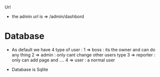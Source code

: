 <p align="center>
This is a small panel admin with laravel ... TDD check our test foolder...
</p>
##Amir Khodabande

# Url

-   the admin url is => /admin/dashbord

# Database

-   As default we have 4 type of user :
    1 => boss : its the owner and can do any thing
    2 => admin : only cant change other users type
    3 => reporter : only can add page and ....
    4 => user : a normal user

-   Database is Sqlite
